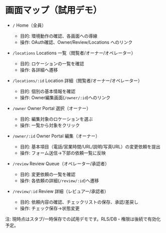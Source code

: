 # 画面マップ（試用デモ）

- `/` Home（全員）
  - 目的: 環境動作の確認、各画面への導線
  - 操作: OAuth確認、Owner/Review/Locations へのリンク

- `/locations` Locations 一覧（閲覧者/オーナー/オペレーター）
  - 目的: ロケーションの一覧を確認
  - 操作: 各詳細へ遷移

- `/locations/:id` Location 詳細（閲覧者/オーナー/オペレーター）
  - 目的: 個別の基本情報を確認
  - 操作: Owner編集画面(`/owner/:id`)へのリンク

- `/owner` Owner Portal 選択（オーナー）
  - 目的: 編集対象のロケーションを選ぶ
  - 操作: 一覧から対象をクリック

- `/owner/:id` Owner Portal 編集（オーナー）
  - 目的: 基本項目（電話/営業時間/URL/説明/写真URL）の変更依頼を提出
  - 操作: フォーム送信→下部の依頼一覧に反映

- `/review` Review Queue（オペレーター/承認者）
  - 目的: 変更依頼の一覧を確認
  - 操作: 各依頼の詳細(`/review/:id`)へ遷移

- `/review/:id` Review 詳細（レビュアー/承認者）
  - 目的: 依頼内容の確認、チェックリストの保存、承認/差戻し
  - 操作: チェック保存→状態変更

注: 現時点はスタブ/一時保存での試用デモです。RLS/DB・権限は後続で有効化予定。
